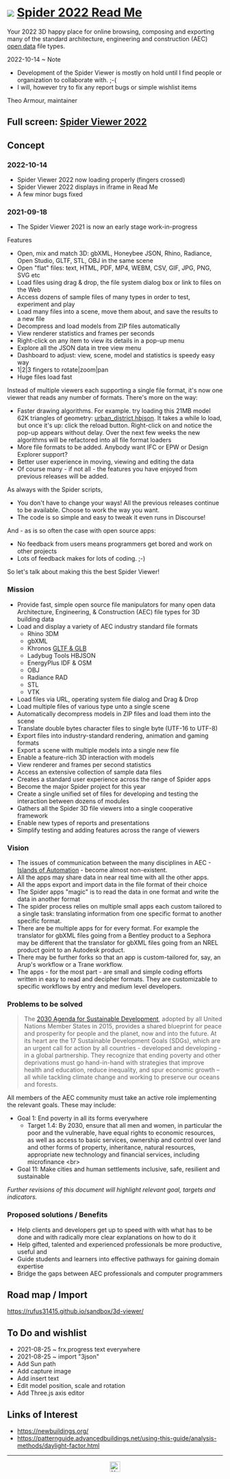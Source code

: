 # [![](https://pushme-pullyou.github.io/tootoo-2022/assets/icons/mark-github.svg )](https://github.com/ladybug-tools/spider-2022/ "Source code on GitHub" ) [Spider 2022 Read Me]( https://ladybug-tools.github.io/spider-2022/ "Home page" )

Your 2022 3D happy place for online browsing, composing and exporting many of the standard architecture, engineering and construction (AEC) [open data]( https://en.wikipedia.org/wiki/Open_data ) file types.


2022-10-14 ~ Note
* Development of the Spider Viewer is mostly on hold until I find people or organization to collaborate with. ;-(
* I will, however try to fix any report bugs or simple wishlist items

Theo Armour, maintainer



## Full screen: [Spider Viewer 2022]( https://ladybug.tools/spider-2022/spider-viewer/)


<!--@@@
<iframe id=ifr src=https://ladybug.tools/spider-2022/spider-viewer/ class="iframe-resize" ></iframe>
_Lissajous Orbits_

@@@-->

<!--
[Dev Version]( https://ladybug.tools/spider-2022/dev/ )
<button onclick='ifr.contentWindow.location.hash="https://cdn.jsdelivr.net/gh/ladybug-tools/3d-models@master/hbjson-sample-files/2022/demo05.hbjson"' >cityscape  ~ demo05</button>
-->


## Concept

### 2022-10-14

* Spider Viewer 2022 now loading properly (fingers crossed)
* Spider Viewer 2022 displays in iframe in Read Me
* A few minor bugs fixed


### 2021-09-18

* The Spider Viewer 2021 is now an early stage work-in-progress

Features
* Open, mix and match 3D: gbXML, Honeybee JSON, Rhino, Radiance, Open Studio, GLTF, STL, OBJ in the same scene
* Open "flat" files: text, HTML, PDF, MP4, WEBM, CSV, GIF, JPG, PNG, SVG etc
* Load files using drag & drop, the file system dialog box or link to files on the Web
* Access dozens of sample files of many types in order to test, experiment and play
* Load many files into a scene, move them about, and save the results to a new file
* Decompress and load models from ZIP files automatically
* View renderer statistics and frames per seconds
* Right-click on any item to view its details in a pop-up menu
* Explore all the JSON data in tree view menu
* Dashboard to adjust: view, scene, model and statistics is speedy easy way
* 1|2|3 fingers to rotate|zoom|pan
* Huge files load fast

Instead of multiple viewers each supporting a single file format, it's now one viewer that reads any number of formats. There's more on the way:

* Faster drawing algorithms. For example. try loading this 21MB model 62K triangles of geometry: [urban_district.hbjson]( https://www.ladybug.tools/spider-2021/spider-viewer/#https://cdn.jsdelivr.net/gh/ladybug-tools/3d-models@master/hbjson-sample-files/2021/Urban_District.zip ). It takes a while lo load, but once it's up: click the reload button. Right-click on and notice the pop-up appears without delay. Over the next few weeks the new algorithms will be refactored into all file format loaders
* More file formats to be added. Anybody want IFC or EPW or Design Explorer support?
* Better user experience in moving, viewing and editing the data
* Of course many - if not all - the features you have enjoyed from previous releases will be added.

As always with the Spider scripts,
* You don't have to change your ways! All the previous releases continue to be available. Choose to work the way you want.
* The code is so simple and easy to tweak it even runs in Discourse!

And - as is so often the case with open source apps:

* No feedback from users means programmers get bored and work on other projects
* Lots of feedback makes for lots of coding. ;-)

So let's talk about making this the best Spider Viewer!


### Mission

* Provide fast, simple open source file manipulators for many open data Architecture, Engineering, & Construction (AEC) file types for 3D building data
* Load and display a variety of AEC industry standard file formats
  * Rhino 3DM
  * gbXML
  * Khronos [GLTF & GLB]( https://en.wikipedia.org/wiki/GlTF )
  * Ladybug Tools HBJSON
  * EnergyPlus IDF & OSM
  * OBJ
  * Radiance RAD
  * STL
  * VTK
* Load files via URL, operating system file dialog and Drag & Drop
* Load multiple files of various type unto a single scene
* Automatically decompress models in ZIP files and load them into the scene
* Translate double bytes character files to single byte (UTF-16 to UTF-8)
* Export files into industry-standard rendering, animation and gaming formats
* Export a scene with multiple models into a single new file
* Enable a feature-rich 3D interaction with models
* View renderer and frames per second statistics
* Access an extensive collection of sample data files
* Creates a standard user experience across the range of Spider apps
* Become the major Spider project for this year
* Create a single unified set of files for developing and testing the interaction between dozens of modules
* Gathers all the Spider 3D file viewers into a single cooperative framework
* Enable new types of reports and presentations
* Simplify testing and adding features across the range of viewers

### Vision

* The issues of communication between the many disciplines in AEC - [Islands of Automation]( https://en.wikipedia.org/wiki/Islands_of_automation ) - become almost non-existent.
* All the apps may share data in near real time with all the other apps.
* All the apps export and import data in the file format of their choice
* The Spider apps "magic" is to read the data in one format and write the data in another format
* The spider process relies on multiple small apps each custom tailored to a single task: translating information from one specific format to another specific format.
* There are be multiple apps for for every format. For example the translator for gbXML files going from a Bentley product to a Sephora may be different that the translator for gbXML files going from an NREL product goint to an Autodesk product.
* There may be further forks so that an app is custom-tailored for, say, an Arup's workflow or a  Trane workflow.
* The apps - for the most part - are small and simple coding efforts written in easy to read and decipher formats. They are customizable to specific workflows by entry and medium level developers.


### Problems to be solved

>The [2030 Agenda for Sustainable Development]( https://sustainabledevelopment.un.org/post2015/transformingourworld ), adopted by all United Nations Member States in 2015, provides a shared blueprint for peace and prosperity for people and the planet, now and into the future. At its heart are the 17 Sustainable Development Goals (SDGs), which are an urgent call for action by all countries - developed and developing - in a global partnership. They recognize that ending poverty and other deprivations must go hand-in-hand with strategies that improve health and education, reduce inequality, and spur economic growth – all while tackling climate change and working to preserve our oceans and forests.

All members of the AEC community must take an active role implementing the relevant goals. These may include:

* Goal 1: End poverty in all its forms everywhere
  * Target 1.4: By 2030, ensure that all men and women, in particular the poor and the vulnerable, have equal rights to economic resources, as well as access to basic services, ownership and control over land and other forms of property, inheritance, natural resources, appropriate new technology and financial services, including microfinance &lt;br&gt;
* Goal 11: Make cities and human settlements inclusive, safe, resilient and sustainable

_Further revisions of this document will highlight relevant goal, targets and indicators._

### Proposed solutions / Benefits

* Help clients and developers get up to speed with with what has to be done and with radically more clear explanations on how to do it
* Help gifted, talented and experienced professionals be more productive, useful and
* Guide students and learners into effective pathways for gaining domain expertise
* Bridge the gaps between AEC professionals and computer programmers


## Road map / Import

https://rufus31415.github.io/sandbox/3d-viewer/


## To Do and wishlist

* 2021-08-25 ~ frx.progress text everywhere
* 2021-08-25 ~ import "3json"
* Add Sun path
* Add capture image
* Add insert text
* Edit model position, scale and rotation
* Add Three.js axis editor

## Links of Interest

* https://newbuildings.org/
* https://patternguide.advancedbuildings.net/using-this-guide/analysis-methods/daylight-factor.html


***

<center><img title="Your AEC 3D viewer happy place!" width=24 src="https://ladybug.tools/spider-2022/assets/spider.ico">
</center>
